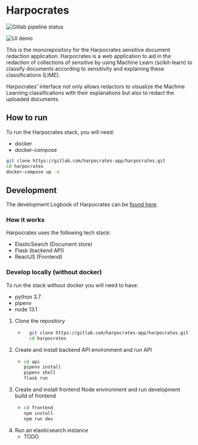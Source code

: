 # Harpocrates

![Gitlab pipeline status](https://gitlab.com/harpocrates-app/harpocrates/badges/master/pipeline.svg)

![UI demo](https://dissertation.guillaume.desusanne.com/ui-improvements/document_edit.gif)

This is the monorepository for the Harpocrates sensitive document redaction application. Harpocrates is a web application to aid in the redaction of collections of sensitive by using Machine Learn (scikit-learn) to classify documents according to sensitivity and explaining these classifications (LIME).

Harpocrates' interface not only allows redactors to visualize the Machine Learning classifications with their explanations but also to redact the uploaded documents.

## How to run

To run the Harpocrates stack, you will need:

- docker
- docker-compose

```bash
git clone https://gitlab.com/harpocrates-app/harpocrates.git
cd harpocrates
docker-compose up -d
```

## Development

The development Logbook of Harpocrates can be [found here](https://dissertation.guillaume.desusanne.com).

### How it works

Harpocrates uses the following tech stack:

- ElasticSearch (Document store)
- Flask (backend API)
- ReactJS (Frontend)

### Develop locally (without docker)

To run the stack without docker you will need to have:

- python 3.7
- pipenv
- node 13.1

1. Clone the repository
   - ```bash
       git clone https://gitlab.com/harpocrates-app/harpocrates.git
       cd harpocrates
     ```
2. Create and install backend API environment and run API
   - ```bash
     cd api
     pipenv install
     pipenv shell
     flask run
     ```
3. Create and install frontend Node environment and run development build of frontend
   - ```bash
     cd frontend
     npm install
     npm run dev
     ```
4. Run an elasticsearch instance
   - TODO
